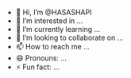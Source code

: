 - 👋 Hi, I’m @HASASHAPI
- 👀 I’m interested in ...
- 🌱 I’m currently learning ...
- 💞️ I’m looking to collaborate on ...
- 📫 How to reach me ...
- 😄 Pronouns: ...
- ⚡ Fun fact: ...

<!---
HASASHAPI/HASASHAPI is a ✨ special ✨ repository because its `README.md` (this file) appears on your GitHub profile.
You can click the Preview link to take a look at your changes.
--->
